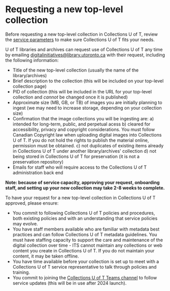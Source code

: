 # Requesting a new top-level collection

Before requesting a new top-level collection in Collections U of T, review the [service parameters](https://github.com/utlib/collections-uoft/blob/main/README.md#about-collections-u-of-t) to make sure Collections U of T fits your needs.

U of T libraries and archives can request use of Collections U of T any time by emailing digitalinitiatives@library.utoronto.ca with their request, including the following information:

* Title of the new top-level collection (usually the name of the library/archives)
* Brief description to the collection (this will be included on your top-level collection page)
* PID of collection (this will be included in the URL for your top-level collection and *cannot* be changed once it is published)
* Approximate size (MB, GB, or TB) of images you are initially planning to ingest (we may need to increase storage, depending on your collection size)
* Confirmation that the image collections you will be ingesting are:
      a) intended for long-term, public, and perpetual acess
      b) cleared for accessibility, privacy and copyright considerations. You must follow Canadian Copyright law when uploading digital images into Collections U of T. If you do not hold the rights to publish the material online, permission must be obtained.
      c) not duplicates of existing items already in Collections U of T under another library/archives' collection
      d) not being stored in Collections U of T for preservation (it is not a preservation repository)
* Emails for staff who will require access to the Collections U of T administration back end

**Note: because of service capacity, approving your request, onboarding staff, and setting up your new collection may take 2-8 weeks to complete.**

To have your request for a new top-level collection in Collections U of T approved, please ensure:
* You commit to following Collections U of T policies and procedures, both existing policies and with an understanding that service policies may evolve.
* You have staff members available who are familiar with metadata best practices and can follow Collections U of T metadata guidelines. You must have staffing capacity to support the care and maintenance of the digital collection over time - ITS cannot maintain any collections or web content you create in Collections U of T. If you do not maintain your content, it may be taken offline.
* You have time available before your collection is set up to meet with a Collections U of T service representative to talk through policies and training.
* You commit to joining the [Collections U of T Teams channel](https://teams.microsoft.com/l/channel/19%3a0c2caaac27a04fe7b6e37018970a66b5%40thread.tacv2/Collections%2520U%2520of%2520T?groupId=2151c2c7-2063-412d-8ebf-de2c9f809003&tenantId=78aac226-2f03-4b4d-9037-b46d56c55210) to follow service updates (this will be in use after 2024 launch).
